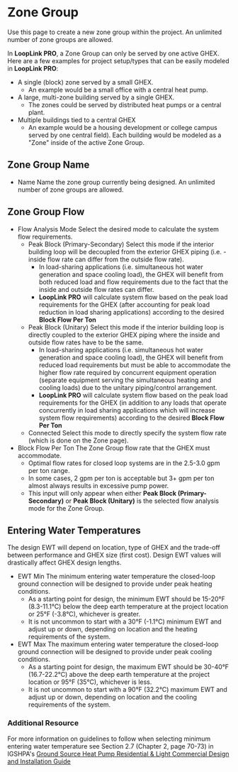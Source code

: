 # Zone Group

Use this page to create a new zone group within the project. An unlimited number of zone groups are allowed.

In **LoopLink PRO**, a Zone Group can only be served by one active GHEX. Here are a few examples for project setup/types that can be easily modeled in **LoopLink PRO**:

* A single (block) zone served by a small GHEX.
    * An example would be a small office with a central heat pump. 
* A large, multi-zone building served by a single GHEX.
    * The zones could be served by distributed heat pumps or a central plant.
* Multiple buildings tied to a central GHEX
    * An example would be a housing development or college campus served by one central field). Each building would be modeled as a "Zone" inside of the active Zone Group.

## Zone Group Name


* <span class="term">Name</span> Name the zone group currently being designed. An unlimited number of zone groups are allowed.

## Zone Group Flow

* <span class="term">Flow Analysis Mode</span> Select the desired mode to calculate the system flow requirements.
    * <span class="term">Peak Block (Primary-Secondary)</span> Select this mode if the interior building loop will be decoupled from the exterior GHEX piping (i.e. - inside flow rate can differ from the outside flow rate).
        * In load-sharing applications (i.e. simultaneous hot water generation and space cooling load), the GHEX will benefit from both reduced load and flow requirements due to the fact that the inside and outside flow rates can differ.
        * **LoopLink PRO** will calculate system flow based on the peak load requirements for the GHEX (after accounting for peak load reduction in load sharing applications) according to the desired **Block Flow Per Ton**
    * <span class="term">Peak Block (Unitary)</span> Select this mode if the interior building loop is directly coupled to the exterior GHEX piping where the inside and outside flow rates have to be the same.
        * In load-sharing applications (i.e. simultaneous hot water generation and space cooling load), the GHEX will benefit from reduced load requirements but must be able to accommodate the higher flow rate required by concurrent equipment operation (separate equipment serving the simultaneous heating and cooling loads) due to the unitary piping/control arrangement.
        * **LoopLink PRO** will calculate system flow based on the peak load requirements for the GHEX (in addition to any loads that operate concurrently in load sharing applications which will increase system flow requirements) according to the desired **Block Flow Per Ton**
    * <span class="term">Connected</span> Select this mode to directly specify the system flow rate (which is done on the Zone page). 
* <span class="term">Block Flow Per Ton</span> The Zone Group flow rate that the GHEX must accommodate. 
    * Optimal flow rates for closed loop systems are in the 2.5-3.0 gpm per ton range.
    * In some cases, 2 gpm per ton is acceptable but 3+ gpm per ton almost always results in excessive pump power.
    * This input will only appear when either **Peak Block (Primary-Secondary)** or **Peak Block (Unitary)** is the selected flow analysis mode for the Zone Group. 

## Entering Water Temperatures

The design EWT will depend on location, type of GHEX and the trade-off between performance and GHEX size (first cost). Design EWT values will drastically affect GHEX design lengths.

* <span class="term">EWT Min</span> The minimum entering water temperature the closed-loop ground connection will be designed to provide under peak heating conditions.
    * As a starting point for design, the minimum EWT should be 15-20&deg;F (8.3-11.1&deg;C) below the deep earth temperature at the project location or 25&deg;F (-3.8&deg;C), whichever is greater.
    * It is not uncommon to start with a 30&deg;F (-1.1&deg;C) minimum EWT and adjust up or down, depending on location and the heating requirements of the system. 
* <span class="term">EWT Max</span> The maximum entering water temperature the closed-loop ground connection will be designed to provide under peak cooling conditions.
    * As a starting point for design, the maximum EWT should be 30-40&deg;F (16.7-22.2&deg;C) above the deep earth temperature at the project location or 95&deg;F (35&deg;C), whichever is less.
    * It is not uncommon to start with a 90&deg;F (32.2&deg;C) maximum EWT and adjust up or down, depending on location and the cooling requirements of the system. 

<div class="resource">
	<h3>Additional Resource</h3>
	<p>For more information on guidelines to follow when selecting minimum entering water temperature see Section 2.7 (Chapter 2, page 70-73) in IGSHPA's <a href="http://www.geoconnectionsinc.com/bookstore/IGSHPA_rlc_manual.html" target="_blank">Ground Source Heat Pump Residential & Light Commercial Design and Installation Guide</a></p>
</div>

